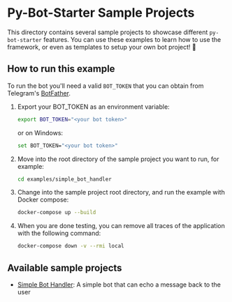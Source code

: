# Py-Bot-Starter Sample Projects

This directory contains several sample projects to showcase different `py-bot-starter` features. You can use these
examples to learn how to use the framework, or even as templates to setup your own bot project! 🚀

## How to run this example

To run the bot you'll need a valid `BOT_TOKEN` that you can obtain from
Telegram's [BotFather](https://telegram.dog/BotFather).

1. Export your BOT_TOKEN as an environment variable:
    ```bash
    export BOT_TOKEN="<your bot token>"
    ```
   or on Windows:
    ```bash
    set BOT_TOKEN="<your bot token>"
    ```

2. Move into the root directory of the sample project you want to run, for example:
   ```bash
   cd examples/simple_bot_handler
   ```

4. Change into the sample project root directory, and run the example with Docker compose:
    ```bash
    docker-compose up --build
    ```

5. When you are done testing, you can remove all traces of the application with the following command:
   ```bash
   docker-compose down -v --rmi local
   ```
   
## Available sample projects

- [Simple Bot Handler](simple_bot_handler): A simple bot that can echo a message back to the user